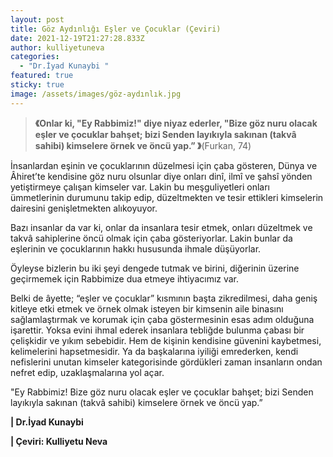 ```yaml
---
layout: post
title: Göz Aydınlığı Eşler ve Çocuklar (Çeviri)
date: 2021-12-19T21:27:28.833Z
author: kulliyetuneva
categories:
  - "Dr.İyad Kunaybi "
featured: true
sticky: true
image: /assets/images/göz-aydınlık.jpg
---
```

<!--StartFragment-->

> **《Onlar ki, "Ey Rabbimiz!" diye niyaz ederler, "Bize göz nuru olacak eşler ve çocuklar bahşet; bizi Senden layıkıyla sakınan (takvâ sahibi) kimselere örnek ve öncü yap.” 》**(Furkan, 74)

İnsanlardan eşinin ve çocuklarının düzelmesi için çaba gösteren, Dünya ve Âhiret’te kendisine göz nuru olsunlar diye onları dinî, ilmî ve şahsî yönden yetiştirmeye çalışan kimseler var. Lakin bu meşguliyetleri onları ümmetlerinin durumunu takip edip, düzeltmekten ve tesir ettikleri kimselerin dairesini genişletmekten alıkoyuyor.

Bazı insanlar da var ki, onlar da insanlara tesir etmek, onları düzeltmek ve takvâ sahiplerine öncü olmak için çaba gösteriyorlar. Lakin bunlar da eşlerinin ve çocuklarının hakkı hususunda ihmale düşüyorlar.

Öyleyse bizlerin bu iki şeyi dengede tutmak ve birini, diğerinin üzerine geçirmemek için Rabbimize dua etmeye ihtiyacımız var.

Belki de âyette; “eşler ve çocuklar” kısmının başta zikredilmesi, daha geniş kitleye etki etmek ve örnek olmak isteyen bir kimsenin aile binasını sağlamlaştırmak ve korumak için çaba göstermesinin esas adım olduğuna işarettir. Yoksa evini ihmal ederek insanlara tebliğde bulunma çabası bir çelişkidir ve yıkım sebebidir. Hem de kişinin kendisine güvenini kaybetmesi, kelimelerini hapsetmesidir. Ya da başkalarına iyiliği emrederken, kendi nefislerini unutan kimseler kategorisinde gördükleri zaman insanların ondan nefret edip, uzaklaşmalarına yol açar.

"Ey Rabbimiz! Bize göz nuru olacak eşler ve çocuklar bahşet; bizi Senden layıkıyla sakınan (takvâ sahibi) kimselere örnek ve öncü yap.”

**\| Dr.İyad Kunaybi**

**\| Çeviri: Kulliyetu Neva**

<!--EndFragment-->